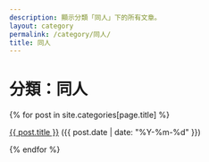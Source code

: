 ```yaml
---
description: 顯示分類「同人」下的所有文章。
layout: category
permalink: /category/同人/
title: 同人
---
```


<h1>分類：同人</h1>

{% for post in site.categories[page.title] %}
  <p><a href="{{ post.url | relative_url }}">{{ post.title }}</a> ({{ post.date | date: "%Y-%m-%d" }})</p>
{% endfor %}
